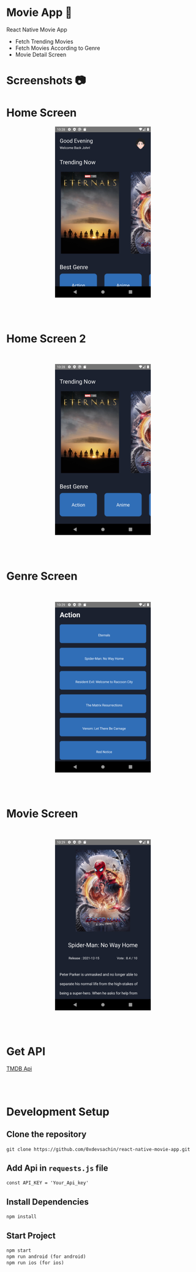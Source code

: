 # Movie App 🚀

React Native Movie App

* Fetch Trending Movies
* Fetch Movies According to Genre
* Movie Detail Screen


# Screenshots 📷

# Home Screen 

<p align='center'>
    <img src="./src/assets/home01.png" width="250px">
</p>

<br />
<br />

# Home Screen 2

<br />

<p align='center'>
    <img src="./src/assets/home02.png" width="250px">
</p>


<br />
<br />

# Genre Screen

<br />

<p align='center'>
    <img src="./src/assets/genre.png" width="250px">
</p>


<br />
<br />

# Movie Screen

<br />

<p align='center'>
    <img src="./src/assets/movie.png" width="250px">
</p>


<br />
<br />

# Get API

[TMDB Api](https://www.themoviedb.org)

<br />
<br />

# Development Setup


## Clone the repository
```shell
git clone https://github.com/0xdevsachin/react-native-movie-app.git

```
## Add Api in `requests.js` file
```shell
const API_KEY = 'Your_Api_key'
```

## Install Dependencies

```shell
npm install
```

## Start Project
```shell
npm start
npm run android (for android)
npm run ios (for ios)
```




































